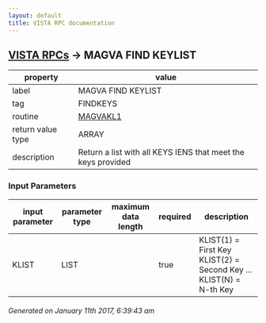 ```yaml
---
layout: default
title: VISTA RPC documentation
---
```




## [VISTA RPCs](TableOfContent.md) &#8594; MAGVA FIND KEYLIST 

 property | value 
--- | --- 
 label | MAGVA FIND KEYLIST
 tag | FINDKEYS
 routine | [MAGVAKL1](http://code.osehra.org/dox/Routine_MAGVAKL1_source.html)
 return value type | ARRAY
 description | Return a list with all KEYS IENS that meet the keys provided

### Input Parameters

| input parameter | parameter type | maximum data length | required | description | 
| --- | --- | --- | --- | --- | 
| KLIST | LIST |  | true | KLIST(1) = First Key KLIST(2) = Second Key ... KLIST(N) = N-th Key | 




 ###### Generated on January 11th 2017, 6:39:43 am